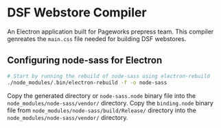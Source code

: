 # DSF Webstore Compiler

An Electron application built for Pageworks prepress team. This compiler genreates the `main.css` file needed for building DSF webstores.

## Configuring node-sass for Electron

```sh
# Start by running the rebuild of node-sass using electron-rebuild
./node_modules/.bin/electron-rebuild -f -o node-sass
```

Copy the generated directory or `node-sass.node` binary file into the `node_modules/node-sass/vendor/` directory.
Copy the `binding.node` binary file from `node_modules/node-sass/build/Release/` directory into the `node_modules/node-sass/vendor/` directory.
